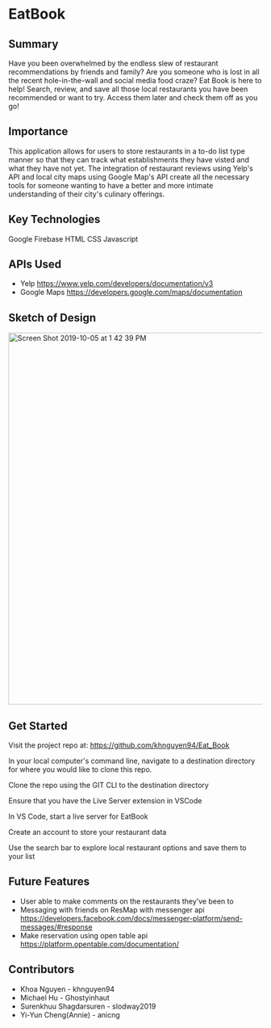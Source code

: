 # EatBook

## Summary 
Have you been overwhelmed by the endless slew of restaurant recommendations by friends and family? Are you someone who is lost in all the recent hole-in-the-wall and social media food craze? Eat Book is here to help! Search, review, and save all those local restaurants you have been recommended or want to try. Access them later and check them off as you go!

## Importance
This application allows for users to store restaurants in a to-do list type manner so that they can track what establishments they have visted and what they have not yet. The integration of restaurant reviews using Yelp's API and local city maps using Google Map's API create all the necessary tools for someone wanting to have a better and more intimate understanding of their city's culinary offerings. 


## Key Technologies
Google Firebase
HTML
CSS
Javascript


## APIs Used
* Yelp https://www.yelp.com/developers/documentation/v3
* Google Maps https://developers.google.com/maps/documentation


## Sketch of Design
<img width="736" alt="Screen Shot 2019-10-05 at 1 42 39 PM" src="https://user-images.githubusercontent.com/52692899/66260716-32263500-e777-11e9-9f0f-e25bd5ca1e70.png">


## Get Started
Visit the project repo at: https://github.com/khnguyen94/Eat_Book

In your local computer's command line, navigate to a destination directory for where you would like to clone this repo. 

Clone the repo using the GIT CLI to the destination directory

Ensure that you have the Live Server extension in VSCode

In VS Code, start a live server for EatBook

Create an account to store your restaurant data

Use the search bar to explore local restaurant options and save them to your list


## Future Features
* User able to make comments on the restaurants they’ve been to
* Messaging with friends on ResMap with messenger api
https://developers.facebook.com/docs/messenger-platform/send-messages/#response
* Make reservation using open table api
https://platform.opentable.com/documentation/


## Contributors
* Khoa Nguyen - khnguyen94
* Michael Hu - Ghostyinhaut
* Surenkhuu Shagdarsuren - slodway2019
* Yi-Yun Cheng(Annie) - anicng
